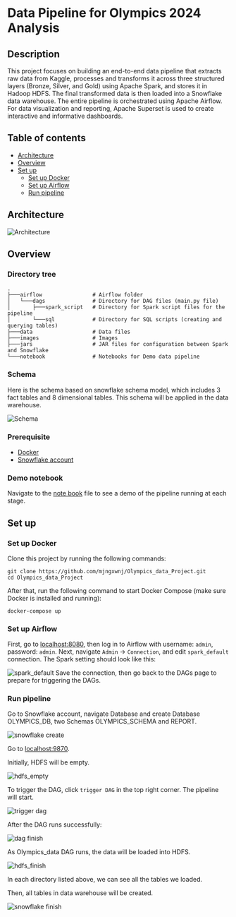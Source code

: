 # Data Pipeline for Olympics 2024 Analysis
## Description
This project focuses on building an end-to-end data pipeline that extracts raw data from Kaggle, processes and transforms it across three structured layers (Bronze, Silver, and Gold) using Apache Spark, and stores it in Hadoop HDFS. The final transformed data is then loaded into a Snowflake data warehouse. The entire pipeline is orchestrated using Apache Airflow. For data visualization and reporting, Apache Superset is used to create interactive and informative dashboards.
## Table of contents
- [Architecture](#Architecture)
- [Overview](#Overview)
- [Set up](#Set-up)
  - [Set up Docker](#Set-up-Docker)
  - [Set up Airflow](#Set-up-Airflow)
  - [Run pipeline](#Run-pipeline)
## Architecture
![Architecture](https://github.com/mjngxwnj/Olympics_data_Project/blob/master/images/Architecture.png)
## Overview
### Directory tree
```
.
├───airflow                # Airflow folder
│   └───dags               # Directory for DAG files (main.py file)
│       ├───spark_script   # Directory for Spark script files for the pipeline
│       └───sql            # Directory for SQL scripts (creating and querying tables)
├───data                   # Data files
├───images                 # Images
├───jars                   # JAR files for configuration between Spark and Snowflake
└───notebook               # Notebooks for Demo data pipeline
```
### Schema
Here is the schema based on snowflake schema model, which includes 3 fact tables and 8 dimensional tables.
This schema will be applied in the data warehouse.

![Schema](https://github.com/mjngxwnj/Olympics_data_Project/blob/master/images/Snowflake_schema.png)
### Prerequisite
- [Docker](https://www.docker.com/products/docker-desktop)
- [Snowflake account](https://www.snowflake.com/en/data-cloud/platform)

### Demo notebook
Navigate to the [note book](https://github.com/mjngxwnj/Olympics_data_Project/blob/master/notebook/demo.ipynb) file to see a demo of the pipeline running at each stage.

## Set up
### Set up Docker
Clone this project by running the following commands:
```
git clone https://github.com/mjngxwnj/Olympics_data_Project.git
cd Olympics_data_Project
```
After that, run the following command to start Docker Compose (make sure Docker is installed and running):
```
docker-compose up
```
### Set up Airflow
First, go to [localhost:8080](http://localhost:8080), then log in to Airflow with username: `admin`, password: `admin`.
Next, navigate `Admin` -> `Connection`, and edit `spark_default` connection.
The Spark setting should look like this:

![spark_default](https://github.com/mjngxwnj/Olympics_data_Project/blob/master/images/Airflow_Spark.PNG)
Save the connection, then go back to the DAGs page to prepare for triggering the DAGs.
### Run pipeline
Go to Snowflake account, navigate Database and create Database OLYMPICS_DB, two Schemas OLYMPICS_SCHEMA and REPORT.

![snowflake create](https://github.com/mjngxwnj/Olympics_data_Project/blob/master/images/Snowflake_create.PNG)

Go to [localhost:9870](http://localhost:9870).

Initially, HDFS will be empty.

![hdfs_empty](https://github.com/mjngxwnj/Olympics_data_Project/blob/master/images/HDFS.PNG)

To trigger the DAG, click `trigger DAG` in the top right corner. The pipeline will start.

![trigger dag](https://github.com/mjngxwnj/Olympics_data_Project/blob/master/images/Dag.PNG)

After the DAG runs successfully:

![dag finish](https://github.com/mjngxwnj/Olympics_data_Project/blob/master/images/Dag_finish.PNG)

As Olympics_data DAG runs, the data will be loaded into HDFS.

![hdfs_finish](https://github.com/mjngxwnj/Olympics_data_Project/blob/master/images/HDFS_finish.PNG)

In each directory listed above, we can see all the tables we loaded.

Then, all tables in data warehouse will be created. 

![snowflake finish](https://github.com/mjngxwnj/Olympics_data_Project/blob/master/images/Snowflake_finish.PNG)

